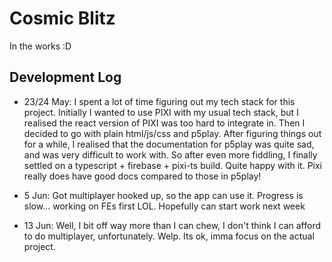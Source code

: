 # **Cosmic Blitz**

In the works :D

## **Development Log**

-   23/24 May: I spent a lot of time figuring out my tech stack for this project. Initially I wanted to use PIXI with my usual tech stack, but I realised the react version of PIXI was too hard to integrate in. Then I decided to go with plain html/js/css and p5play. After figuring things out for a while, I realised that the documentation for p5play was quite sad, and was very difficult to work with. So after even more fiddling, I finally settled on a typescript + firebase + pixi-ts build. Quite happy with it. Pixi really does have good docs compared to those in p5play!

-   5 Jun: Got multiplayer hooked up, so the app can use it. Progress is slow... working on FEs first LOL. Hopefully can start work next week

-   13 Jun: Well, I bit off way more than I can chew, I don't think I can afford to do multiplayer, unfortunately. Welp. Its ok, imma focus on the actual project.
